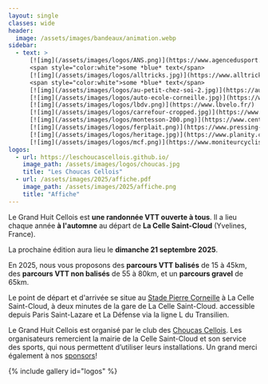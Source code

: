 ```yaml
---
layout: single
classes: wide
header:
  image: /assets/images/bandeaux/animation.webp
sidebar:
  - text: >
      [![img](/assets/images/logos/ANS.png)](https://www.agencedusport.fr/)
      <span style="color:white">some *blue* text</span>
      [![img](/assets/images/logos/alltricks.jpg)](https://www.alltricks.fr/)
      <span style="color:white">some *blue* text</span>
      [![img](/assets/images/logos/au-petit-chez-soi-2.jpg)](https://aupetitchezsoi.eatbu.com/?lang=fr)
      [![img](/assets/images/logos/auto-ecole-corneille.jpg)](https://www.facebook.com/autoecolecorneilleconduite)
      [![img](/assets/images/logos/lbdv.png)](https://www.lbvelo.fr/)
      [![img](/assets/images/logos/carrefour-cropped.jpg)](https://www.carrefour.fr/)
      [![img](/assets/images/logos/montesson-200.png)](https://www.centre-commercial.fr/carrefour-montesson/boutiques/)
      [![img](/assets/images/logos/ferplait.png)](https://www.pressing-fer-plait-yvelines.fr/)
      [![img](/assets/images/logos/heritage.jpg)](https://www.planity.com/lheritage-by-mg-anciennement-coiff-nous-78380-bougival)
      [![img](/assets/images/logos/mcf.png)](https://www.moniteurcycliste.com/)
logos:
  - url: https://leschoucascellois.github.io/
    image_path: /assets/images/logos/choucas.jpg
    title: "Les Choucas Cellois"
  - url: /assets/images/2025/affiche.pdf
    image_path: /assets/images/2025/affiche.png
    title: "Affiche"
---
```


Le Grand Huit Cellois est **une randonnée VTT ouverte à tous**. Il a lieu
chaque année **à l'automne** au départ de **La Celle Saint-Cloud**
(Yvelines, France).

La prochaine édition aura lieu le
**dimanche 21 septembre 2025**.

En 2025,
nous vous proposons des **parcours VTT balisés** de 15 à 45km,
des **parcours VTT non balisés** de 55 à 80km,
et un **parcours gravel** de 65km.

Le point de départ et d'arrivée se situe au [Stade Pierre Corneille](/situation/)
à La Celle Saint-Cloud,
à deux minutes de la gare de La Celle Saint-Cloud.
accessible depuis Paris Saint-Lazare et La Défense via la ligne L du Transilien.

Le Grand Huit Cellois est organisé par
le club des [Choucas Cellois](https://leschoucascellois.github.io/).
Les organisateurs remercient la mairie de la Celle Saint-Cloud et
son service des sports, qui nous permettent d’utiliser leurs installations.
Un grand merci également à nos [sponsors](/sponsors/)!

<!--
Maintenant que vous savez tout, il vous reste à
[vous inscrire en ligne](/inscriptions/)!
-->

{% include gallery id="logos" %}
